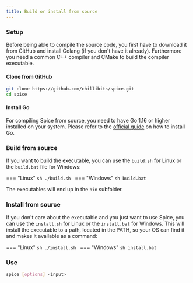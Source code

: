 ```yaml
---
title: Build or install from source
---
```


### Setup
Before being able to compile the source code, you first have to download it from GitHub and install Golang (if you don't have it already).
Furthermore you need a common C++ compiler and CMake to build the compiler executable.

#### Clone from GitHub
```sh
git clone https://github.com/chillibits/spice.git
cd spice
```

#### Install Go
For compiling Spice from source, you need to have Go 1.16 or higher installed on your system. Please refer to the [official guide](https://golang.org/doc/install) on how to install Go.

### Build from source
If you want to build the executable, you can use the `build.sh` for Linux or the `build.bat` file for Windows:

=== "Linux"
    ```sh
    ./build.sh
    ```
=== "Windows"
    ```sh
    build.bat
    ```

The executables will end up in the `bin` subfolder.

### Install from source
If you don't care about the executable and you just want to use Spice, you can use the `install.sh` for Linux or the `install.bat` for Windows. This will install the executable to a path, located in the PATH, so your OS can find it and makes it available as a command:

=== "Linux"
    ```sh
    ./install.sh
    ```
=== "Windows"
    ```sh
    install.bat
    ```

### Use
```sh
spice [options] <input>
```